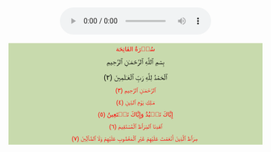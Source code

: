 <html>

<style type="text/css">
p { 
background-color: #C8DAAD;
text-align: center;
font-family: Arial;
font-size: 12px;
color: red;
padding-top: 5px;
padding-bottom: 5px;
margin: auto;
}

p1{ 
background-color: #C8DAAD;
text-align: center;
font-family: Arial;
font-size: 14px;
color: #000000;
padding: auto;
margin: auto;
}


p3{ 
background-color: #C8DAAD;
text-align: right;
font-family: Arial;
font-size: 14px;
color: #000000;
padding-bottom: auto;
margin: auto;
}

</style>
<div>
<center>
<audio controls>
  <source src="horse.ogg" type="audio/ogg">
  <source src="https://server7.mp3quran.net/basit/001.mp3" type="audio/mpeg">
</audio>
</center>
<div>
</div>
<br>

<p> سُوۡرَةُ الفَاتِحَة<p>
<p1> بِسۡمِ ٱللَّهِ ٱلرَّحۡمَـٰنِ ٱلرَّحِيمِ </p1>
<br>
<br>
<p3> ٱلۡحَمۡدُ لِلَّهِ رَبِّ ٱلۡعَـٰلَمِينَ (﻿٢﻿)﻿

ٱلرَّحۡمَـٰنِ ٱلرَّحِيمِ (﻿٣﻿)﻿

مَـٰلِكِ يَوۡمِ ٱلدِّينِ (﻿٤﻿)﻿

إِيَّاكَ نَعۡبُدُ وَإِيَّاكَ نَسۡتَعِينُ (﻿٥﻿)﻿

ٱهۡدِنَا ٱلصِّرَٲطَ ٱلۡمُسۡتَقِيمَ (﻿٦﻿)﻿

صِرَٲطَ ٱلَّذِينَ أَنۡعَمۡتَ عَلَيۡهِمۡ غَيۡرِ ٱلۡمَغۡضُوبِ عَلَيۡهِمۡ وَلَا ٱلضَّآلِّينَ (٧)
﻿ </p3>
</html>
